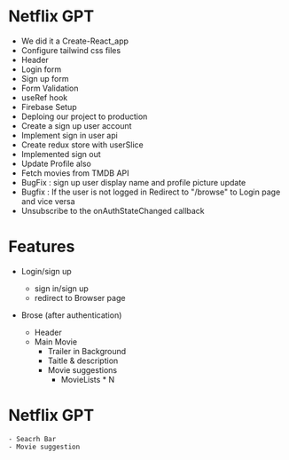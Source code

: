 # Netflix GPT
- We did it a Create-React_app
- Configure tailwind css files
- Header
- Login form
- Sign up form
- Form Validation
- useRef hook
- Firebase Setup
- Deploing our project to production
- Create a sign up user account
- Implement sign in user api
- Create redux store with userSlice
- Implemented sign out 
- Update Profile also
- Fetch movies from TMDB API
- BugFix : sign up user display name and profile picture update
- Bugfix : If the user is not logged in Redirect to "/browse" to Login page and vice versa
- Unsubscribe to the onAuthStateChanged callback

# Features
- Login/sign up
    - sign in/sign up
    - redirect to Browser page

- Brose (after authentication)
    - Header
    - Main Movie
         - Trailer in Background
         - Taitle & description
         - Movie suggestions
              - MovieLists * N

# Netflix GPT
    - Seacrh Bar
    - Movie suggestion

